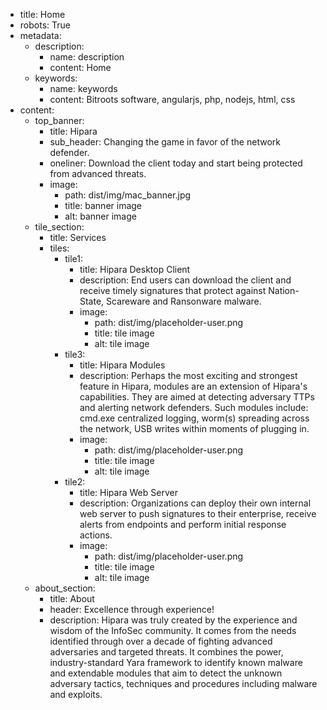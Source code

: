 - title: Home
- robots: True
- metadata:
    - description:
        - name: description
        - content: Home
    - keywords: 
        - name: keywords
        - content: Bitroots software, angularjs, php, nodejs, html, css
- content:
    - top_banner:
        - title: Hipara
        - sub_header: Changing the game in favor of the network defender.
        - oneliner: Download the client today and start being protected from advanced threats.
        - image: 
            - path: dist/img/mac_banner.jpg
            - title: banner image
            - alt: banner image
    - tile_section:
        - title: Services
        - tiles:
            - tile1: 
                - title: Hipara Desktop Client
                - description: End users can download the client and receive timely signatures that protect against Nation-State, Scareware and Ransonware malware.
                - image: 
                    - path: dist/img/placeholder-user.png
                    - title: tile image
                    - alt: tile image
            - tile3: 
                - title: Hipara Modules
                - description: Perhaps the most exciting and strongest feature in Hipara, modules are an extension of Hipara's capabilities. They are aimed at detecting adversary TTPs and alerting network defenders. Such modules include: cmd.exe centralized logging, worm(s) spreading across the network, USB writes within moments of plugging in.
                - image: 
                    - path: dist/img/placeholder-user.png
                    - title: tile image
                    - alt: tile image
            - tile2: 
                - title: Hipara Web Server
                - description: Organizations can deploy their own internal web server to push signatures to their enterprise, receive alerts from endpoints and perform initial response actions.
                - image: 
                    - path: dist/img/placeholder-user.png
                    - title: tile image
                    - alt: tile image
    - about_section:
        - title: About
        - header: Excellence through experience!
        - description: Hipara was truly created by the experience and wisdom of the InfoSec community. It comes from the needs identified through over a decade of fighting advanced adversaries and targeted threats. It combines the power, industry-standard Yara framework to identify known malware and extendable modules that aim to detect the unknown adversary tactics, techniques and procedures including malware and exploits.